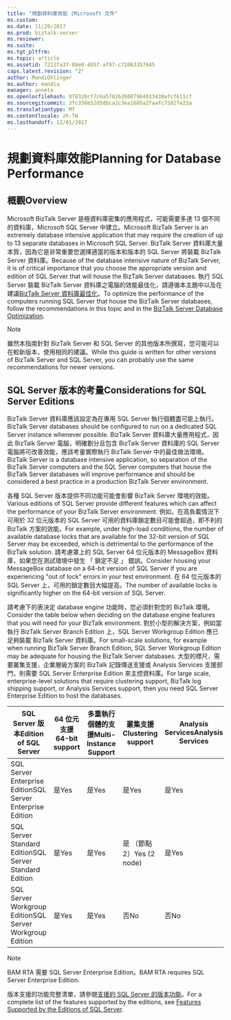 ```yaml
---
title: "規劃資料庫效能 |Microsoft 文件"
ms.custom: 
ms.date: 11/29/2017
ms.prod: biztalk-server
ms.reviewer: 
ms.suite: 
ms.tgt_pltfrm: 
ms.topic: article
ms.assetid: 7212fa37-88e0-4b5f-af97-c72063357645
caps.latest.revision: "2"
author: MandiOhlinger
ms.author: mandia
manager: anneta
ms.openlocfilehash: 878320cf7c6a5762626087964033430afcf611cf
ms.sourcegitcommit: 3fc338e52d5dbca2c3ea1685a2faafc7582fe23a
ms.translationtype: MT
ms.contentlocale: zh-TW
ms.lasthandoff: 12/01/2017
---
```

# <a name="planning-for-database-performance"></a><span data-ttu-id="0fc42-102">規劃資料庫效能</span><span class="sxs-lookup"><span data-stu-id="0fc42-102">Planning for Database Performance</span></span>

## <a name="overview"></a><span data-ttu-id="0fc42-103">概觀</span><span class="sxs-lookup"><span data-stu-id="0fc42-103">Overview</span></span>
<span data-ttu-id="0fc42-104">Microsoft BizTalk Server 是極資料庫密集的應用程式，可能需要多達 13 個不同的資料庫，Microsoft SQL Server 中建立。</span><span class="sxs-lookup"><span data-stu-id="0fc42-104">Microsoft BizTalk Server is an extremely database intensive application that may require the creation of up to 13 separate databases in Microsoft SQL Server.</span></span> <span data-ttu-id="0fc42-105">BizTalk Server 資料庫大量本質，因為它是非常重要您選擇適當的版本和版本的 SQL Server 將裝載 BizTalk Server 資料庫。</span><span class="sxs-lookup"><span data-stu-id="0fc42-105">Because of the database intensive nature of BizTalk Server, it is of critical importance that you choose the appropriate version and edition of SQL Server that will house the BizTalk Server databases.</span></span> <span data-ttu-id="0fc42-106">執行 SQL Server 裝載 BizTalk Server 資料庫之電腦的效能最佳化，請遵循本主題中以及在建議[BizTalk Server 資料庫最佳化](optimizing-database-performance.md)。</span><span class="sxs-lookup"><span data-stu-id="0fc42-106">To optimize the performance of the computers running SQL Server that house the BizTalk Server databases, follow the recommendations in this topic and in the [BizTalk Server Database Optimization](optimizing-database-performance.md).</span></span>
  

> [!NOTE]  
>  <span data-ttu-id="0fc42-107">雖然本指南針對 BizTalk Server 和 SQL Server 的其他版本所撰寫，您可能可以在較新版本，使用相同的建議。</span><span class="sxs-lookup"><span data-stu-id="0fc42-107">While this guide is written for other versions of BizTalk Server and SQL Server, you can probably use the same recommendations for newer versions.</span></span>
  
## <a name="considerations-for-sql-server-editions"></a><span data-ttu-id="0fc42-108">SQL Server 版本的考量</span><span class="sxs-lookup"><span data-stu-id="0fc42-108">Considerations for SQL Server Editions</span></span>  
 <span data-ttu-id="0fc42-109">BizTalk Server 資料庫應該設定為在專用 SQL Server 執行個體盡可能上執行。</span><span class="sxs-lookup"><span data-stu-id="0fc42-109">BizTalk Server databases should be configured to run on a dedicated SQL Server instance whenever possible.</span></span> <span data-ttu-id="0fc42-110">BizTalk Server 資料庫大量應用程式，因此 BizTalk Server 電腦，明確劃分且包含 BizTalk Server 資料庫的 SQL Server 電腦將可改善效能，應該考量實際執行 BizTalk Server 中的最佳做法環境。</span><span class="sxs-lookup"><span data-stu-id="0fc42-110">BizTalk Server is a database intensive application, so separation of the BizTalk Server computers and the SQL Server computers that house the BizTalk Server databases will improve performance and should be considered a best practice in a production BizTalk Server environment.</span></span>  
  
 <span data-ttu-id="0fc42-111">各種 SQL Server 版本提供不同功能可能會影響 BizTalk Server 環境的效能。</span><span class="sxs-lookup"><span data-stu-id="0fc42-111">Various editions of SQL Server provide different features which can affect the performance of your BizTalk Server environment.</span></span> <span data-ttu-id="0fc42-112">例如，在高負載情況下可用於 32 位元版本的 SQL Server 可用的資料庫鎖定數目可能會超過，即不利的 BizTalk 方案的效能。</span><span class="sxs-lookup"><span data-stu-id="0fc42-112">For example, under high-load conditions, the number of available database locks that are available for the 32-bit version of SQL Server may be exceeded, which is detrimental to the performance of the BizTalk solution.</span></span> <span data-ttu-id="0fc42-113">請考慮罩上的 SQL Server 64 位元版本的 MessageBox 資料庫，如果您在測試環境中發生 「 鎖定不足 」 錯誤。</span><span class="sxs-lookup"><span data-stu-id="0fc42-113">Consider housing your MessageBox database on a 64-bit version of SQL Server if you are experiencing "out of lock" errors in your test environment.</span></span> <span data-ttu-id="0fc42-114">在 64 位元版本的 SQL Server 上，可用的鎖定數目大幅提高。</span><span class="sxs-lookup"><span data-stu-id="0fc42-114">The number of available locks is significantly higher on the 64-bit version of SQL Server.</span></span>  
  
 <span data-ttu-id="0fc42-115">請考慮下的表決定 database engine 功能時，您必須針對您的 BizTalk 環境。</span><span class="sxs-lookup"><span data-stu-id="0fc42-115">Consider the table below when deciding on the database engine features that you will need for your BizTalk environment.</span></span> <span data-ttu-id="0fc42-116">對於小型的解決方案，例如當執行 BizTalk Server Branch Edition 上，SQL Server Workgroup Edition 應已足夠裝載 BizTalk Server 資料庫。</span><span class="sxs-lookup"><span data-stu-id="0fc42-116">For small-scale solutions, for example when running BizTalk Server Branch Edition, SQL Server Workgroup Edition may be adequate for housing the BizTalk Server databases.</span></span> <span data-ttu-id="0fc42-117">大型的標尺，需要叢集支援，企業層級方案的 BizTalk 記錄傳送支援或 Analysis Services 支援部門，則需要 SQL Server Enterprise Edition 來主控資料庫。</span><span class="sxs-lookup"><span data-stu-id="0fc42-117">For large scale, enterprise-level solutions that require clustering support, BizTalk log shipping support, or Analysis Services support, then you need SQL Server Enterprise Edition to host the databases.</span></span>  
  
|<span data-ttu-id="0fc42-118">SQL Server 版本</span><span class="sxs-lookup"><span data-stu-id="0fc42-118">Edition of SQL Server</span></span>|<span data-ttu-id="0fc42-119">64 位元支援</span><span class="sxs-lookup"><span data-stu-id="0fc42-119">64-bit support</span></span>|<span data-ttu-id="0fc42-120">多重執行個體的支援</span><span class="sxs-lookup"><span data-stu-id="0fc42-120">Multi-Instance Support</span></span>|<span data-ttu-id="0fc42-121">叢集支援</span><span class="sxs-lookup"><span data-stu-id="0fc42-121">Clustering support</span></span>|<span data-ttu-id="0fc42-122">Analysis Services</span><span class="sxs-lookup"><span data-stu-id="0fc42-122">Analysis Services</span></span>|  
|---|---|---|---|---|  
|<span data-ttu-id="0fc42-123">SQL Server Enterprise Edition</span><span class="sxs-lookup"><span data-stu-id="0fc42-123">SQL Server Enterprise Edition</span></span>|<span data-ttu-id="0fc42-124">是</span><span class="sxs-lookup"><span data-stu-id="0fc42-124">Yes</span></span>|<span data-ttu-id="0fc42-125">是</span><span class="sxs-lookup"><span data-stu-id="0fc42-125">Yes</span></span>|<span data-ttu-id="0fc42-126">是</span><span class="sxs-lookup"><span data-stu-id="0fc42-126">Yes</span></span>|<span data-ttu-id="0fc42-127">是</span><span class="sxs-lookup"><span data-stu-id="0fc42-127">Yes</span></span>|  
|<span data-ttu-id="0fc42-128">SQL Server Standard Edition</span><span class="sxs-lookup"><span data-stu-id="0fc42-128">SQL Server Standard Edition</span></span>|<span data-ttu-id="0fc42-129">是</span><span class="sxs-lookup"><span data-stu-id="0fc42-129">Yes</span></span>|<span data-ttu-id="0fc42-130">是</span><span class="sxs-lookup"><span data-stu-id="0fc42-130">Yes</span></span>|<span data-ttu-id="0fc42-131">是 （節點 2）</span><span class="sxs-lookup"><span data-stu-id="0fc42-131">Yes (2 node)</span></span>|<span data-ttu-id="0fc42-132">是</span><span class="sxs-lookup"><span data-stu-id="0fc42-132">Yes</span></span>|  
|<span data-ttu-id="0fc42-133">SQL Server Workgroup Edition</span><span class="sxs-lookup"><span data-stu-id="0fc42-133">SQL Server Workgroup Edition</span></span>|<span data-ttu-id="0fc42-134">是</span><span class="sxs-lookup"><span data-stu-id="0fc42-134">Yes</span></span>|<span data-ttu-id="0fc42-135">是</span><span class="sxs-lookup"><span data-stu-id="0fc42-135">Yes</span></span>|<span data-ttu-id="0fc42-136">否</span><span class="sxs-lookup"><span data-stu-id="0fc42-136">No</span></span>|<span data-ttu-id="0fc42-137">否</span><span class="sxs-lookup"><span data-stu-id="0fc42-137">No</span></span>|  
  
> [!NOTE]  
>  <span data-ttu-id="0fc42-138">BAM RTA 需要 SQL Server Enterprise Edition。</span><span class="sxs-lookup"><span data-stu-id="0fc42-138">BAM RTA requires SQL Server Enterprise Edition.</span></span>  
  
 <span data-ttu-id="0fc42-139">版本支援的功能完整清單，請參閱[支援的 SQL Server 的版本功能](https://docs.microsoft.com/sql/sql-server/editions-and-components-of-sql-server-2016)。</span><span class="sxs-lookup"><span data-stu-id="0fc42-139">For a complete list of the features supported by the editions, see [Features Supported by the Editions of SQL Server](https://docs.microsoft.com/sql/sql-server/editions-and-components-of-sql-server-2016).</span></span>